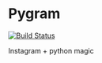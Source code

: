 # Pygram

[![Build Status](https://travis-ci.org/ivanychev/pygram.svg?branch=master)](https://travis-ci.org/ivanychev/pygram)

Instagram + python magic
